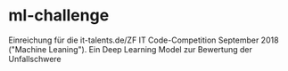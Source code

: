 # ml-challenge
Einreichung für die it-talents.de/ZF IT Code-Competition September 2018 ("Machine Leaning"). Ein Deep Learning Model zur Bewertung der Unfallschwere
